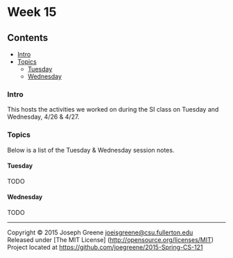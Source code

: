 # Week 15

## Contents
- [Intro](#intro)
- [Topics](#topics)
  - [Tuesday](#tuesday)
  - [Wednesday](#wednesday)
  
### Intro

This hosts the activities we worked on during the SI class on Tuesday and Wednesday, 4/26 & 4/27.

### Topics

Below is a list of the Tuesday & Wednesday session notes. 

#### Tuesday
TODO

#### Wednesday
TODO

-------------------------------------------------------------------------------

Copyright &copy; 2015 Joseph Greene <joeisgreene@csu.fullerton.edu>  
Released under [The MIT License] (http://opensource.org/licenses/MIT)  
Project located at <https://github.com/joegreene/2015-Spring-CS-121>
